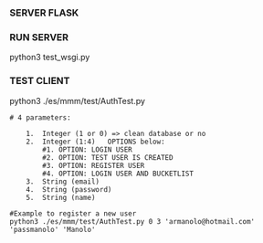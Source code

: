 ###	SERVER FLASK

### RUN SERVER
python3 test_wsgi.py

### TEST CLIENT
python3 ./es/mmm/test/AuthTest.py 

	# 4 parameters:
	
		1.	Integer (1 or 0) => clean database or no
		2.	Integer (1:4)	OPTIONS below:
			#1. OPTION: LOGIN USER
			#2. OPTION: TEST USER IS CREATED
			#3. OPTION: REGISTER USER
			#4. OPTION: LOGIN USER AND BUCKETLIST
		3.	String (email)
		4.	String (password)
		5.	String (name)
		
	#Example to register a new user
	python3 ./es/mmm/test/AuthTest.py 0 3 'armanolo@hotmail.com' 'passmanolo' 'Manolo'  

